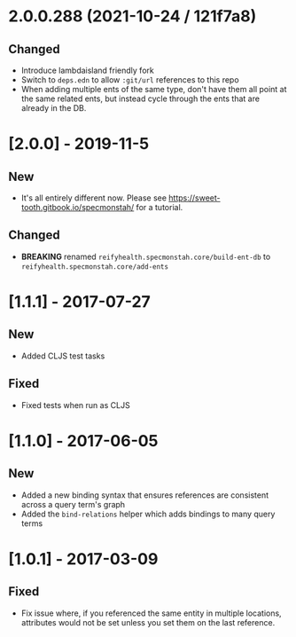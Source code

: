 # 2.0.0.288 (2021-10-24 / 121f7a8)

## Changed

- Introduce lambdaisland friendly fork
- Switch to `deps.edn` to allow `:git/url` references to this repo
- When adding multiple ents of the same type, don't have them all point at the
  same related ents, but instead cycle through the ents that are already in the
  DB.
  
# [2.0.0] - 2019-11-5

## New

- It's all entirely different now. Please see https://sweet-tooth.gitbook.io/specmonstah/ for a tutorial.

## Changed

- **BREAKING** renamed `reifyhealth.specmonstah.core/build-ent-db` to `reifyhealth.specmonstah.core/add-ents`

# [1.1.1] - 2017-07-27

## New

- Added CLJS test tasks

## Fixed

- Fixed tests when run as CLJS

# [1.1.0] - 2017-06-05

## New

- Added a new binding syntax that ensures references are consistent across a query term's graph
- Added the `bind-relations` helper which adds bindings to many query terms

# [1.0.1] - 2017-03-09

## Fixed

- Fix issue where, if you referenced the same entity in multiple locations, attributes would not be set unless you set them on the last reference.